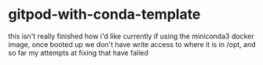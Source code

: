 # gitpod-with-conda-template

this isn't really finished how i'd like currently
if using the miniconda3 docker image, once booted up we don't have write access to where it is in /opt,
and so far my attempts at fixing that have failed
